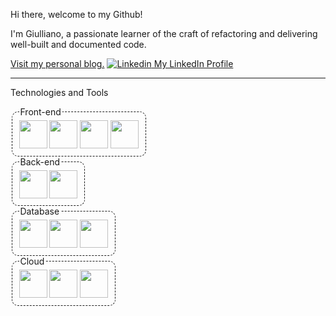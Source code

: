 Hi there, welcome to my Github!

I'm Giulliano, a passionate learner of the craft of refactoring and delivering well-built and documented code.

[Visit my personal blog.](https://duckduckgo.com)
[![Linkedin](https://i.stack.imgur.com/gVE0j.png) My LinkedIn Profile](https://www.linkedin.com/)
&nbsp;

---
Technologies and Tools

<fieldset style="border:dashed;border-radius:10px;
 border-width:1px ; width:fit-content"><legend>Front-end</legend>
<img src="https://cdn.jsdelivr.net/gh/devicons/devicon/icons/react/react-original.svg" width="45px"/>

<img src="https://cdn.jsdelivr.net/gh/devicons/devicon/icons/flutter/flutter-original.svg" width="45px"/>

<img src="https://cdn.jsdelivr.net/gh/devicons/devicon/icons/jquery/jquery-plain-wordmark.svg" width="45px"/>

<img src="https://cdn.jsdelivr.net/gh/devicons/devicon/icons/mocha/mocha-plain.svg" width="45px"/>   
</fieldset>

<fieldset style="border:dashed;border-radius:10px;
 border-width:1px ; width:fit-content"><legend>Back-end</legend>
<img src="https://cdn.jsdelivr.net/gh/devicons/devicon/icons/nodejs/nodejs-original.svg" width="45px"/> 

<img src="https://cdn.jsdelivr.net/gh/devicons/devicon/icons/dotnetcore/dotnetcore-original.svg" width="45px"/>
</fieldset>
<fieldset style="border:dashed;border-radius:10px;
 border-width:1px ; width:fit-content"><legend>Database</legend>
<img src="https://cdn.jsdelivr.net/gh/devicons/devicon/icons/microsoftsqlserver/microsoftsqlserver-plain-wordmark.svg" width="45px"/>

<img src="https://cdn.jsdelivr.net/gh/devicons/devicon/icons/mysql/mysql-original.svg" width="45px"/>

<img src="https://cdn.jsdelivr.net/gh/devicons/devicon/icons/oracle/oracle-original.svg" width="45px" />         
</fieldset>

<fieldset style="border:dashed;border-radius:10px;
 border-width:1px ; width:fit-content"><legend>Cloud</legend>
<img src="https://cdn.jsdelivr.net/gh/devicons/devicon/icons/azure/azure-original-wordmark.svg" width="45px"/>

<img src="https://cdn.jsdelivr.net/gh/devicons/devicon/icons/amazonwebservices/amazonwebservices-original-wordmark.svg" width="45px" />

<img src="https://cdn.jsdelivr.net/gh/devicons/devicon/icons/firebase/firebase-plain.svg" width="45px"/>          
</fieldset>
